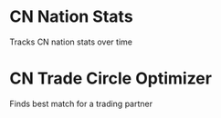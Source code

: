 # CN Nation Stats
Tracks CN nation stats over time
# CN Trade Circle Optimizer
Finds best match for a trading partner
